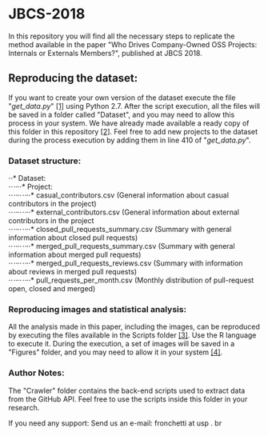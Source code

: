# JBCS-2018
In this repository you will find all the necessary steps to replicate the method available in the paper "Who Drives Company-Owned OSS Projects: Internals or Externals Members?", published at JBCS 2018.

## Reproducing the dataset:
If you want to create your own version of the dataset execute the file "<i>get_data.py</i>" [[1]](https://github.com/fronchetti/JBCS-2018/blob/master/get_data.py) using Python 2.7. After the script execution, all the files will be saved in a folder called "Dataset", and you may need to allow this process in your system. We have already made available a ready copy of this folder in this repository [[2]](https://github.com/fronchetti/JBCS-2018/tree/master/Dataset). Feel free to add new projects to the dataset during the process execution by adding them in line 410 of "<i>get_data.py</i>".

### Dataset structure:
⋅⋅* Dataset: <br>
⋅⋅*⋅⋅*⋅⋅* Project: <br>
⋅⋅*⋅⋅*⋅⋅*⋅⋅*⋅⋅* casual_contributors.csv (General information about casual contributors in the project)<br>
⋅⋅*⋅⋅*⋅⋅*⋅⋅*⋅⋅* external_contributors.csv (General information about external contributors in the project<br>
⋅⋅*⋅⋅*⋅⋅*⋅⋅*⋅⋅* closed_pull_requests_summary.csv (Summary with general information about closed pull requests)<br>
⋅⋅*⋅⋅*⋅⋅*⋅⋅*⋅⋅* merged_pull_requests_summary.csv (Summary with general information about merged pull requests)<br>
⋅⋅*⋅⋅*⋅⋅*⋅⋅*⋅⋅* merged_pull_requests_reviews.csv (Summary with information about reviews in merged pull requests)<br>
⋅⋅*⋅⋅*⋅⋅*⋅⋅*⋅⋅* pull_requests_per_month.csv (Monthly distribution of pull-request open, closed and merged)<br>

### Reproducing images and statistical analysis:
All the analysis made in this paper, including the images, can be reproduced by executing the files available in the Scripts folder [[3]](https://github.com/fronchetti/JBCS-2018/tree/master/Scripts). Use the R language to execute it. During the execution, a set of images will be saved in a "Figures" folder, and you may need to allow it in your system [[4]](https://github.com/fronchetti/JBCS-2018/tree/master/Figures).

### Author Notes:
The "Crawler" folder contains the back-end scripts used to extract data from the GitHub API. Feel free to use the scripts inside this folder in your research.

If you need any support:
Send us an e-mail: fronchetti at usp . br


